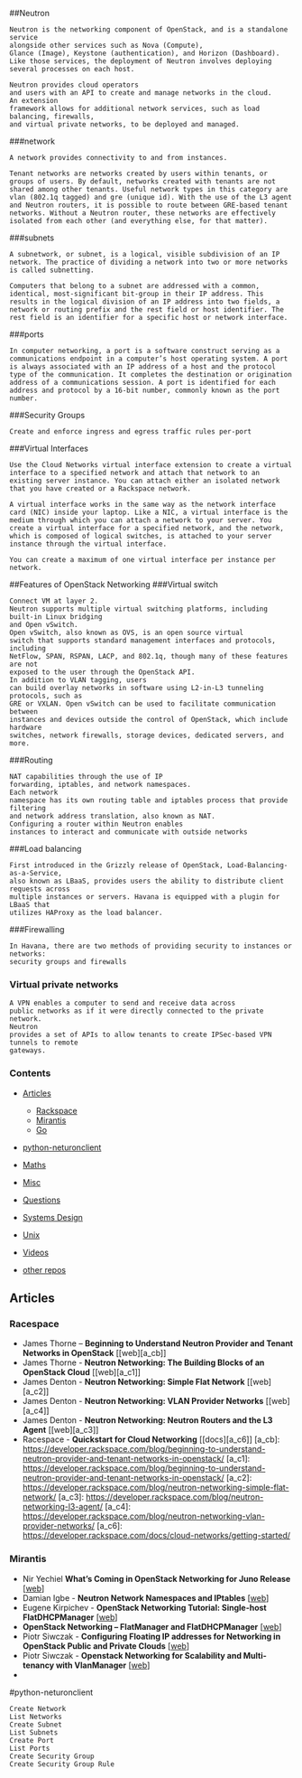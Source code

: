 ##Neutron

```
Neutron is the networking component of OpenStack, and is a standalone service
alongside other services such as Nova (Compute),
Glance (Image), Keystone (authentication), and Horizon (Dashboard).
Like those services, the deployment of Neutron involves deploying several processes on each host.
```
```
Neutron provides cloud operators
and users with an API to create and manage networks in the cloud.
An extension
framework allows for additional network services, such as load balancing, firewalls,
and virtual private networks, to be deployed and managed.
```
###network
```
A network provides connectivity to and from instances.

Tenant networks are networks created by users within tenants, or groups of users. By default, networks created with tenants are not shared among other tenants. Useful network types in this category are vlan (802.1q tagged) and gre (unique id). With the use of the L3 agent and Neutron routers, it is possible to route between GRE-based tenant networks. Without a Neutron router, these networks are effectively isolated from each other (and everything else, for that matter).
```

###subnets
```
A subnetwork, or subnet, is a logical, visible subdivision of an IP network. The practice of dividing a network into two or more networks is called subnetting.

Computers that belong to a subnet are addressed with a common, identical, most-significant bit-group in their IP address. This results in the logical division of an IP address into two fields, a network or routing prefix and the rest field or host identifier. The rest field is an identifier for a specific host or network interface.
```

###ports
```
In computer networking, a port is a software construct serving as a communications endpoint in a computer’s host operating system. A port is always associated with an IP address of a host and the protocol type of the communication. It completes the destination or origination address of a communications session. A port is identified for each address and protocol by a 16-bit number, commonly known as the port number.
```

###Security Groups
```
Create and enforce ingress and egress traffic rules per-port
```

###Virtual Interfaces 
```
Use the Cloud Networks virtual interface extension to create a virtual interface to a specified network and attach that network to an existing server instance. You can attach either an isolated network that you have created or a Rackspace network.

A virtual interface works in the same way as the network interface card (NIC) inside your laptop. Like a NIC, a virtual interface is the medium through which you can attach a network to your server. You create a virtual interface for a specified network, and the network, which is composed of logical switches, is attached to your server instance through the virtual interface.

You can create a maximum of one virtual interface per instance per network.
```
##Features of OpenStack Networking
###Virtual switch
```
Connect VM at layer 2.
Neutron supports multiple virtual switching platforms, including built-in Linux bridging
and Open vSwitch.
Open vSwitch, also known as OVS, is an open source virtual
switch that supports standard management interfaces and protocols, including
NetFlow, SPAN, RSPAN, LACP, and 802.1q, though many of these features are not
exposed to the user through the OpenStack API.
In addition to VLAN tagging, users
can build overlay networks in software using L2-in-L3 tunneling protocols, such as
GRE or VXLAN. Open vSwitch can be used to facilitate communication between
instances and devices outside the control of OpenStack, which include hardware
switches, network firewalls, storage devices, dedicated servers, and more. 
```
###Routing
```
NAT capabilities through the use of IP
forwarding, iptables, and network namespaces.
Each network
namespace has its own routing table and iptables process that provide filtering
and network address translation, also known as NAT.
Configuring a router within Neutron enables
instances to interact and communicate with outside networks
```

###Load balancing
```
First introduced in the Grizzly release of OpenStack, Load-Balancing-as-a-Service,
also known as LBaaS, provides users the ability to distribute client requests across
multiple instances or servers. Havana is equipped with a plugin for LBaaS that
utilizes HAProxy as the load balancer.
```
###Firewalling
```
In Havana, there are two methods of providing security to instances or networks:
security groups and firewalls
```
### Virtual private networks
```
A VPN enables a computer to send and receive data across
public networks as if it were directly connected to the private network.
Neutron
provides a set of APIs to allow tenants to create IPSec-based VPN tunnels to remote
gateways.
```
### Contents

* [Articles](#articles)
   * [Rackspace](#racespace)
   * [Mirantis](#mirantis)
   * [Go](#goland)
* [python-neturonclient](#python-neutronclient)

* [Maths](#maths)
* [Misc](#misc)
* [Questions](#questions)
* [Systems Design](#systems-design)
* [Unix](#unix)
* [Videos](#videos)
* [other repos](#similar-github-repos)


## Articles

### Racespace
* James Thorne – **Beginning to Understand Neutron Provider and Tenant Networks in OpenStack** [[web][a_cb]]
* James Thorne -  **Neutron Networking: The Building Blocks of an OpenStack Cloud** [[web][a_c1]]
* James Denton - **Neutron Networking: Simple Flat Network** [[web][a_c2]]
* James Denton - **Neutron Networking: VLAN Provider Networks** [[web][a_c4]]
* James Denton - **Neutron Networking: Neutron Routers and the L3 Agent** [[web][a_c3]]
* Racespace - **Quickstart for Cloud Networking** [[docs][a_c6]]
[a_cb]: https://developer.rackspace.com/blog/beginning-to-understand-neutron-provider-and-tenant-networks-in-openstack/
[a_c1]: https://developer.rackspace.com/blog/beginning-to-understand-neutron-provider-and-tenant-networks-in-openstack/
[a_c2]: https://developer.rackspace.com/blog/neutron-networking-simple-flat-network/
[a_c3]: https://developer.rackspace.com/blog/neutron-networking-l3-agent/
[a_c4]: https://developer.rackspace.com/blog/neutron-networking-vlan-provider-networks/
[a_c6]: https://developer.rackspace.com/docs/cloud-networks/getting-started/

### Mirantis

* Nir Yechiel **What’s Coming in OpenStack Networking for Juno Release** [[web][m_m2]]
* Damian Igbe - **Neutron Network Namespaces and IPtables** [[web][m_m1]]
* Eugene Kirpichev - **OpenStack Networking Tutorial: Single-host FlatDHCPManager** [[web][m_m3]]
* **OpenStack Networking – FlatManager and FlatDHCPManager** [[web][m_m4]]
* Piotr Siwczak - **Configuring Floating IP addresses for Networking in OpenStack Public and Private Clouds** [[web][m_m5]]
* Piotr Siwczak - **Openstack Networking for Scalability and Multi-tenancy with VlanManager** [[web][m_m6]]
* 

[m_m1]: https://www.mirantis.com/blog/the-road-to-hong-kong-openstack-summit-speakers-4-neutron-network-namespaces-and-iptables/
[m_m2]: http://redhatstackblog.redhat.com/2014/09/11/whats-coming-in-openstack-networking-for-juno-release/
[m_m3]: https://www.mirantis.com/blog/openstack-networking-single-host-flatdhcpmanager/
[m_m4]: https://www.mirantis.com/blog/openstack-networking-flatmanager-and-flatdhcpmanager/
[m_m5]: https://www.mirantis.com/blog/configuring-floating-ip-addresses-networking-openstack-public-private-clouds/
[m_m6]: https://www.mirantis.com/blog/openstack-networking-vlanmanager/

#python-neturonclient
```
Create Network
List Networks
Create Subnet
List Subnets
Create Port
List Ports
Create Security Group
Create Security Group Rule
```
